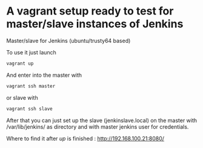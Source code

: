 # A vagrant setup ready to test for master/slave instances of Jenkins

Master/slave for Jenkins (ubuntu/trusty64 based)


To use it just launch
```bash
vagrant up
```
And enter into the master with
```bash
vagrant ssh master
```
or slave with
```bash
vagrant ssh slave
```
After that you can just set up the slave (jenkinslave.local) on the master with /var/lib/jenkins/ as directory and with master jenkins user for credentials.


Where to find it after *up* is finished : http://192.168.100.21:8080/
